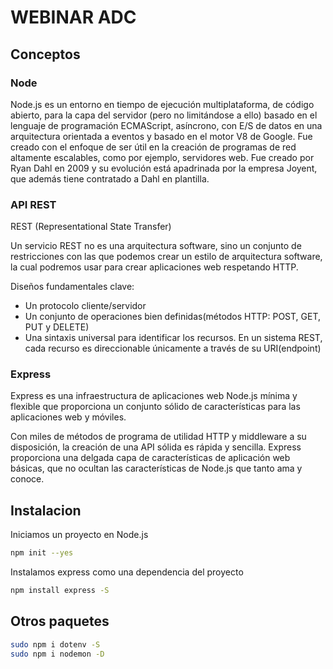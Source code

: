 # WEBINAR ADC

## Conceptos

### Node

Node.js es un entorno en tiempo de ejecución multiplataforma, de código abierto, para la capa del servidor (pero no limitándose a ello) basado en el lenguaje de programación ECMAScript, asíncrono, con E/S de datos en una arquitectura orientada a eventos y basado en el motor V8 de Google. Fue creado con el enfoque de ser útil en la creación de programas de red altamente escalables, como por ejemplo, servidores web. Fue creado por Ryan Dahl en 2009 y su evolución está apadrinada por la empresa Joyent, que además tiene contratado a Dahl en plantilla.

### API REST

REST (Representational State Transfer)

Un servicio REST no es una arquitectura software, sino un conjunto de restricciones con las que podemos crear un estilo de arquitectura software, la cual podremos usar para crear aplicaciones web respetando HTTP.

Diseños fundamentales clave: 

- Un protocolo cliente/servidor
- Un conjunto de operaciones bien definidas(métodos HTTP: POST, GET, PUT y DELETE)
- Una sintaxis universal para identificar los recursos. En un sistema REST, cada recurso es direccionable únicamente a través de su URI(endpoint)

### Express

Express es una infraestructura de aplicaciones web Node.js mínima y flexible que proporciona un conjunto sólido de características para las aplicaciones web y móviles.

Con miles de métodos de programa de utilidad HTTP y middleware a su disposición, la creación de una API sólida es rápida y sencilla.
Express proporciona una delgada capa de características de aplicación web básicas, que no ocultan las características de Node.js que tanto ama y conoce.



## Instalacion

Iniciamos un proyecto en Node.js

```sh
npm init --yes
```

Instalamos express como una dependencia del proyecto

```sh
npm install express -S
```

## Otros paquetes

```sh
sudo npm i dotenv -S
sudo npm i nodemon -D
```
